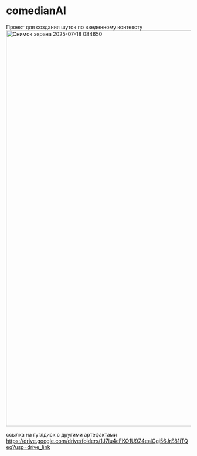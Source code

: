 # comedianAI

Проект для создания шуток по введенному контексту
<img width="1920" height="1080" alt="Снимок экрана 2025-07-18 084650" src="https://github.com/user-attachments/assets/f036aaf4-9b62-4606-9432-9f9c70595372" />

ссылка на гуглдиск с другими артефактами
https://drive.google.com/drive/folders/1J7lu4eFKO1U9Z4ealCgj56JrS81iTQeq?usp=drive_link
